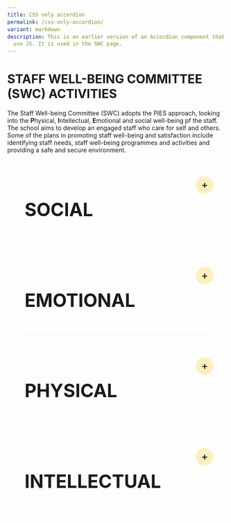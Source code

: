```yaml
---
title: CSS only accordion
permalink: /css-only-accordion/
variant: markdown
description: This is an earlier version of an Accordion component that does not
  use JS. It is used in the SWC page.
---
```

<h1>STAFF WELL-BEING COMMITTEE (SWC) ACTIVITIES</h1>

<p>The Staff Well-being Committee (SWC) adopts the PIES approach, looking into the <b>P</b>hysical, <b>I</b>ntellectual, <b>E</b>motional and social well-being pf the staff. The school aims to develop an engaged staff who care for self and others. Some of the plans in promoting staff well-being and satisfaction include identifying staff needs, staff well-being programmes and activities and providing a safe and secure environment.</p>

<details><summary><h2>SOCIAL</h2></summary>

<h3>Mini Durian Delights</h3>

<p>The air buzzed with anticipation when a hint of its presence was dropped through a text message. Upon its arrival, the atmosphere intensified; some rushed up to it with their like-minded colleagues, while others scrunched up their noses yet politely declined, saying, ‘I would give it a miss.’ It is none other than the king of fruits – durian!</p>

<p>On the 28th of June 2024, staff were greeted by the strong and distinct aroma of durians. Enthusiasts revelled in its rich and creamy texture, especially in the company of other durian lovers at the Heritage Gallery. Whether the unique aroma elicited adoration or aversion, everyone had either the king of fruits or other delectable fruits to savour that day. While durians may reign supreme in the hearts of many fruit lovers, they did not overshadow the significance of the shared experience among us in the teaching fraternity.</p>

![](/images/Our%20Family/Staff/SWC%20Activities/Social/Mini_DD_2.png)

![](/images/Our%20Family/Staff/SWC%20Activities/Social/Mini_DD_3.png)

![](/images/Our%20Family/Staff/SWC%20Activities/Social/Mini_DD_5.png)

<hr>

<h3>Embracing the Spirit of Hari Raya</h3>

<p>Hari Raya festivities are synonymous with an exquisite array of culinary delights. It was no exception this year, with the primary aim of fostering YCKSS familial ties. On 19 April, as the aroma of tantalising lunch filled the air, it set the perfect backdrop for colleagues to engage in hearty conversations amidst their busy lives.</p>

<p>Gathered in the cozy comfort of the Dance Studio 2, we revelled in the light-hearted stories steeped in history and practices of Muslims. While it culminated in quizzes that challenged our knowledge and wit, the winners brought home some mementos that served as vivid reminders of the generosity and inclusivity embedded within the Muslim culture.</p>

![](/images/Our%20Family/Staff/SWC%20Activities/Social/Hari_Raya_2024_SWC_Slide1.png)

![](/images/Our%20Family/Staff/SWC%20Activities/Social/Hari_Raya_2024_SWC_Slide2.png)

![](/images/Our%20Family/Staff/SWC%20Activities/Social/Hari_Raya_2024_SWC_Slide3.png)

![](/images/Our%20Family/Staff/SWC%20Activities/Social/Hari_Raya_2024_SWC_Slide4.png)
	
<hr>

<h3>Chinese New Year Celebrations 2024</h3>

<p>To usher in the Year of the Dragon, all YCKSS staff convened in a calligraphy session on 2 February 2024. Empowered with creative autonomy, everyone carefully and meticulously penned auspicious words of their choice and engaged in the delicate art of paper cutting, reflecting personalised aspirations. The celebration would not be complete without the venerable tradition of Lo Hei on 16 February 2024, when a myriad of ingredients were tossed with one collective purpose: ringing in peace and prosperity in the coming year.</p>
	
<img src="/images/Our%20Family/Staff/SWC%20Activities/Social/Slide1.png"> 
<img src="/images/Our%20Family/Staff/SWC%20Activities/Social/Slide2.png"> 
<img src="/images/Our%20Family/Staff/SWC%20Activities/Social/Slide3.png"> 
<img src="/images/Our%20Family/Staff/SWC%20Activities/Social/Slide4.png"> 
<img src="/images/Our%20Family/Staff/SWC%20Activities/Social/Slide5.png">

<hr>
	
<h3>EAS Learning Day</h3>

<p>Did you spend the December holidays cooking up a storm in the kitchen? For the EAS, 2 December 2020, was the day they donned aprons and became chefs in a special culinary workshop they attended in school. Look at the all the dishes they managed to whip up! Stuffed Portobello mushroom, chicken sliders, brownies, and cheesecake cups. Is your mouth watering yet?</p>

<img src="/images/Our%20Family/Staff/SWC%20Activities/Social/S6.png">

<hr>
	
<h3>Joy of Learning</h3>

<p>When was the last time you felt like a complete amateur when learning a new skill, feeling the joy (and the 
embarrassment) of being a complete novice with that willingness to look foolish, to struggle and ask questions, and to be mediocre at something yet be unafraid to experiment and try?</p>

<p>1 September 2021, Wednesday was the **Joy of Learning Day**, a day of making learning fun, engaging and challenging for staff. It was planned by SWC in collaboration with the Design &amp; Technology unit. Instructions were given online for staff to have an exciting journey to create a "Magic Box".</p>

<p>The staff room was abuzz with activity, laughter, questions and that occasional 'squeal'.</p>
	
<h4>Quotes from participants</h4>

<blockquote><span>"</span>Oops! I broke that!!! ...</blockquote>
<blockquote>Some quote here ...</blockquote>
<blockquote>Some quote here ...</blockquote>
<blockquote>Some quote here ...</blockquote>

<img src="/images/Our%20Family/Staff/SWC%20Activities/Social/S7.png">

</details>

<details><summary><h2>EMOTIONAL</h2></summary>


    <p>At the durian feast held on 31st July 2019, our staff were spoiled for choices. With a variety of fruits to choose from, the King of fruits was definitely the favourite. Staff who tried the Mao Shan Wang (MSW) durian, known to be the premium type, commented on its rich, bitter and heavily rich flavour.</p>
    <p>It was indeed a great way to end the day and we had an enjoyable bonding session over the feasting.</p>
	
![](/images/Our%20Family/Staff/SWC%20Activities/Social/S17.png)
![](/images/Our%20Family/Staff/SWC%20Activities/Social/S18.png)
![](/images/Our%20Family/Staff/SWC%20Activities/Social/S19.png)
	


</details>


<details>
<summary><h2>PHYSICAL</h2></summary>
<section>
<article>
	<p>Some text here ...</p>

</article>
</section>
</details>

<details>
<summary><h2>INTELLECTUAL</h2></summary>
<section>
<article>
	<h3>Professional Development</h3>
            <p>Professional development sessions ensure that staff continue to strengthen their practice throughout their career.</p>
            <p>The key learning programmes for 2019 are Assessment for Learning (AfL), Differentiated Instruction (DI) and ICT in Pedagogy using The Student Learning Space (SLS).</p>
            <h4>Quotes from participants</h4>


![](/images/Our%20Family/Staff/SWC%20Activities/Intellectual/I1.png)
![](/images/Our%20Family/Staff/SWC%20Activities/Intellectual/I2.png) 
![](/images/Our%20Family/Staff/SWC%20Activities/Intellectual/I3.png)

</article>
	
<article>
            <h3>Celebration of Learning Day</h3>
	The objectives of the annual Celebration of Learning Day are as follows:

	* To celebrate and affirm the meaningful work done by PLTs since 2021 Term 3.
	* To provide a platform for PLTs to share and learn from each other.
	* To allow PLTs to gather feedback and suggestions to improve on the lesson design and refine their tech-enabled learning activities.

	
The Celebration of Learning Day employed the Blended Learning approach with VP Mr Kevin Lim delivering his opening remarks via the Zoom Platform while the showcase of PLT lesson packages by 21 teams was conducted face-to-face in separate classrooms for safe distancing in 2021.
							
![](/images/Our%20Family/Staff/SWC%20Activities/Intellectual/I4.png)
	
</article>
	
<article>
<h3>First Aid Course</h3>
<p>Our teachers continue to improve their competencies even when the school term has ended. The Standard First-Aid Course + CPR + AED Course Online Theory lesson was held on 6 September 2021 and the Face to Face Practical session was held on 19 November 2021. The objective of the course is to ensure that all staff be trained in life saving skills.</p>

![](/images/Our%20Family/Staff/SWC%20Activities/Intellectual/I5.png)
					
</article>
</section>
</details>

<style>

@charset "UTF-8";
	
blockquote {
    position: relative;
    font-family: serif;
    font-color: grey;
    font-weight: 300;
    font-size: 2.4em;
    line-height: 1.5em;
    font-style: italic;
}

blockquote span {
    top: 0.25em;
    left: -0.15em;
    color: red;
    font-size: 6em;
    z-index: -1;
}

details {
    max-width: 100ch;
    margin: 1.5rem 1.25rem;
    padding: 1.25rem;
    background-color: none;
    border-radius: 1rem;
    box-shadow: 0 0.05rem 0.05rem rgba(0, 0, 0, 0.05);
}

details summary {
    display: flex;
    align-items: center;
    justify-content: space-between;
    font-weight: 400;
	  font-size: 1.75rem;
    margin-bottom: 0;
    transition: margin-bottom 0.5s ease;
    position: relative;
}

details summary::-webkit-details-marker,
details summary::marker {
    content: " ";
    display: none;
}

details summary::after {
    content: "+";
    font-size: 1.5rem;
    font-weight: 500;
    line-height: 1;
    margin-right: 0.8rem;
    cursor: pointer;
    background-color: rgba(255, 195, 5, 0.25);
    padding: 0.75rem;
    display: grid;
    place-content: center;
    aspect-ratio: 1;
    line-height: 0;
    position: absolute;
    top: 0.5rem;
    right: -1.5rem;
    border-radius: 50%;
}

details *:not(summary) {
    animation-name: fade;
    animation-duration: 0.5s;
}

details[open] summary {
    margin-bottom: 1.5rem;
}

details[open] summary::after {
    content: "×";
}

@keyframes fade {
    0% {
        opacity: 0;
    }

    2.5% {
        opacity: 0.02;
    }

    5% {
        opacity: 0.05;
    }

    10% {
        opacity: 0.1;
    }

    25% {
        opacity: 0.25;
    }

    60% {
        opacity: 0.6;
    }

    100% {
        opacity: 1;
    }
}
</style>